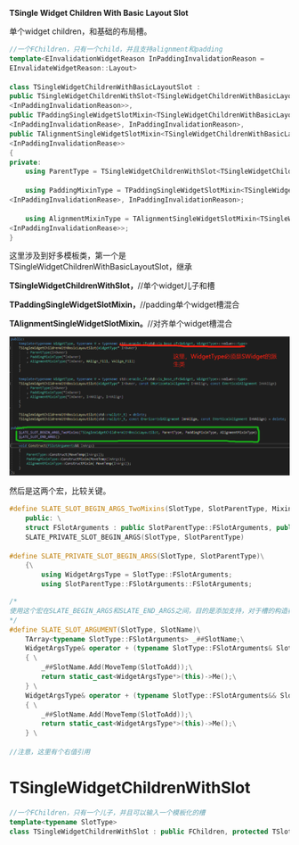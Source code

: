 **TSingle Widget Children With Basic Layout Slot**



单个widget children，和基础的布局槽。



```c++
//一个FChildren，只有一个child，并且支持alignment和padding
template<EInvalidationWidgetReason InPaddingInvalidationReason = 
EInvalidateWidgetReason::Layout>

class TSingleWidgetChildrenWithBasicLayoutSlot :
public TSingleWidgetChildrenWithSlot<TSingleWidgetChildrenWithBasicLayoutSlot
<InPaddingInvalidationReason>>,
public TPaddingSingleWidgetSlotMixin<TSingleWidgetChildrenWithBasicLayoutSlot
<InPaddingInvalidationRease>, InPaddingInvalidationReason>,
public TAlignmentSingleWidgetSlotMixin<TSingleWidgetChildrenWithBasicLayoutSlot
<InPaddingInvalidationRease>>
{
private:
    using ParentType = TSingleWidgetChildrenWithSlot<TSingleWidgetChildrenWithBasicLayoutSlot<InPaddingInvalidationReason>>;
    
    using PaddingMixinType = TPaddingSingleWidgetSlotMixin<TSingleWidgetChildrenWithBasicLayoutSlot
<InPaddingInvalidationRease>, InPaddingInvalidationReason>;
    
    using AlignmentMixinType = TAlignmentSingleWidgetSlotMixin<TSingleWidgetChildrenWithBasicLayoutSlot
<InPaddingInvalidationRease>>;
}
```



这里涉及到好多模板类，第一个是TSingleWidgetChildrenWithBasicLayoutSlot，继承

**TSingleWidgetChildrenWithSlot，**//单个widget儿子和槽

**TPaddingSingleWidgetSlotMixin，**//padding单个widget槽混合

**TAlignmentSingleWidgetSlotMixin。**//对齐单个widget槽混合



![](Image/TSingleWidgetChildrenWithBaseLayoutSlot/image-20221128003717871.png)

然后是这两个宏，比较关键。

```c++
#define SLATE_SLOT_BEGIN_ARGS_TwoMixins(SlotType, SlotParentType, Mixin1) \
	public: \
	struct FSlotArguments : public SlotParentType::FSlotArguments, public Mixin1::FSlotArgumentsMixin\
	SLATE_PRIVATE_SLOT_BEGIN_ARGS(SlotType, SlotParentType)

#define SLATE_PRIVATE_SLOT_BEGIN_ARGS(SlotType, SlotParentType)\
	{\
		using WidgetArgsType = SlotType::FSlotArguments;
		using SlotParentType::FSlotArguments::FSlotArguments;
```



```c++
/*
使用这个宏在SLATE_BEGIN_ARGS和SLATE_END_ARGS之间，目的是添加支持，对于槽的构造样式
*/
#define SLATE_SLOT_ARGUMENT(SlotType, SlotName)\
	TArray<typename SlotType::FSlotArguments> _##SlotName;\
	WidgetArgsType& operator + (typename SlotType::FSlotArguments& SlotToAdd) \
	{ \
		_##SlotName.Add(MoveTemp(SlotToAdd));\
		return static_cast<WidgetArgsType*>(this)->Me();\
	} \
	WidgetArgsType& operator + (typename SlotType::FSlotArguments&& SlotToAdd) \
	{ \
		_##SlotName.Add(MoveTemp(SlotToAdd));\
		return static_cast<WidgetArgsType*>(this)->Me();\
	} \

//注意，这里有个右值引用
```



# TSingleWidgetChildrenWithSlot

```c++
//一个FChildren，只有一个儿子，并且可以输入一个模板化的槽
template<typename SlotType>
class TSingleWidgetChildrenWithSlot : public FChildren, protected TSlotBase<SlotType>
```































